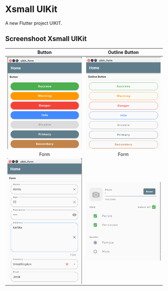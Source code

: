 # Xsmall UIKit

A new Flutter project UIKIT.

## Screenshoot Xsmall UIKit

|                            Button                             |                             Outline Button                             |
| :-----------------------------------------------------------: | :--------------------------------------------------------------------: |
| <img src="screenshot/button.png" alt="Button" align="center"> | <img src="screenshot/outline.png" alt="Outline Button" align="center"> |
|                             Form                              |                                  Form                                  |
|  <img src="screenshot/form_1.png" alt="Form" align="center">  |      <img src="screenshot/form_2.png" alt="Form" align="center">       |
